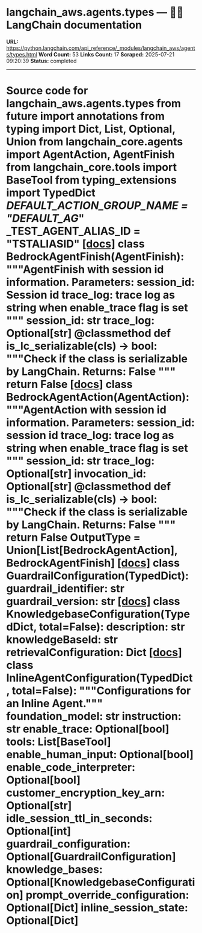 # langchain_aws.agents.types — 🦜🔗 LangChain  documentation

**URL:** https://python.langchain.com/api_reference/_modules/langchain_aws/agents/types.html
**Word Count:** 53
**Links Count:** 17
**Scraped:** 2025-07-21 09:20:39
**Status:** completed

---

# Source code for langchain\_aws.agents.types               from __future__ import annotations          from typing import Dict, List, Optional, Union          from langchain_core.agents import AgentAction, AgentFinish     from langchain_core.tools import BaseTool     from typing_extensions import TypedDict          _DEFAULT_ACTION_GROUP_NAME = "DEFAULT_AG_"     _TEST_AGENT_ALIAS_ID = "TSTALIASID"                              [[docs]](https://python.langchain.com/api_reference/aws/agents/langchain_aws.agents.types.BedrockAgentFinish.html#langchain_aws.agents.types.BedrockAgentFinish)     class BedrockAgentFinish(AgentFinish):         """AgentFinish with session id information.              Parameters:             session_id: Session id             trace_log: trace log as string when enable_trace flag is set         """              session_id: str         trace_log: Optional[str]              @classmethod         def is_lc_serializable(cls) -> bool:             """Check if the class is serializable by LangChain.                  Returns:                 False             """             return False                                             [[docs]](https://python.langchain.com/api_reference/aws/agents/langchain_aws.agents.types.BedrockAgentAction.html#langchain_aws.agents.types.BedrockAgentAction)     class BedrockAgentAction(AgentAction):         """AgentAction with session id information.              Parameters:             session_id: session id             trace_log: trace log as string when enable_trace flag is set         """              session_id: str         trace_log: Optional[str]         invocation_id: Optional[str]              @classmethod         def is_lc_serializable(cls) -> bool:             """Check if the class is serializable by LangChain.                  Returns:                 False             """             return False                              OutputType = Union[List[BedrockAgentAction], BedrockAgentFinish]                              [[docs]](https://python.langchain.com/api_reference/aws/agents/langchain_aws.agents.types.GuardrailConfiguration.html#langchain_aws.agents.types.GuardrailConfiguration)     class GuardrailConfiguration(TypedDict):         guardrail_identifier: str         guardrail_version: str                                             [[docs]](https://python.langchain.com/api_reference/aws/agents/langchain_aws.agents.types.KnowledgebaseConfiguration.html#langchain_aws.agents.types.KnowledgebaseConfiguration)     class KnowledgebaseConfiguration(TypedDict, total=False):         description: str         knowledgeBaseId: str         retrievalConfiguration: Dict                                             [[docs]](https://python.langchain.com/api_reference/aws/agents/langchain_aws.agents.types.InlineAgentConfiguration.html#langchain_aws.agents.types.InlineAgentConfiguration)     class InlineAgentConfiguration(TypedDict, total=False):         """Configurations for an Inline Agent."""              foundation_model: str         instruction: str         enable_trace: Optional[bool]         tools: List[BaseTool]         enable_human_input: Optional[bool]         enable_code_interpreter: Optional[bool]         customer_encryption_key_arn: Optional[str]         idle_session_ttl_in_seconds: Optional[int]         guardrail_configuration: Optional[GuardrailConfiguration]         knowledge_bases: Optional[KnowledgebaseConfiguration]         prompt_override_configuration: Optional[Dict]         inline_session_state: Optional[Dict]